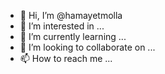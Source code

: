 - 👋 Hi, I’m @hamayetmolla
- 👀 I’m interested in ...
- 🌱 I’m currently learning ...
- 💞️ I’m looking to collaborate on ...
- 📫 How to reach me ...

<!---
hamayetmolla/hamayetmolla is a ✨ special ✨ repository because its `README.md` (this file) appears on your GitHub profile.
You can click the Preview link to take a look at your changes.
--->
